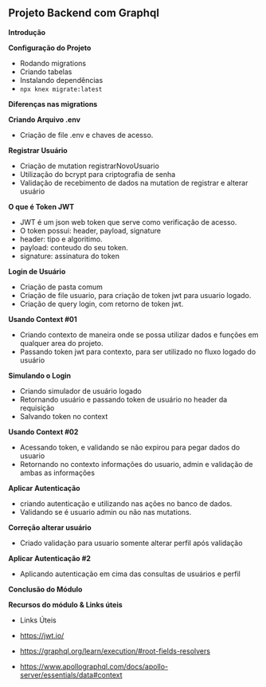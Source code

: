 ## Projeto Backend com Graphql

**Introdução**

**Configuração do Projeto**

- Rodando migrations
- Criando tabelas
- Instalando dependências
- `npx knex migrate:latest`

**Diferenças nas migrations**

**Criando Arquivo .env**

- Criação de file .env e chaves de acesso.

**Registrar Usuário**

- Criação de mutation registrarNovoUsuario
- Utilização do bcrypt para criptografia de senha
- Validação de recebimento de dados na mutation de registrar e alterar usuário

**O que é Token JWT**

- JWT é um json web token que serve como verificação de acesso.
- O token possui: header, payload, signature
- header: tipo e algoritimo.
- payload: conteudo do seu token.
- signature: assinatura do token

**Login de Usuário**

- Criação de pasta comum
- Criação de file usuario, para criação de token jwt para usuario logado.
- Criação de query login, com retorno de token jwt.

**Usando Context #01**

- Criando contexto de maneira onde se possa utilizar dados e funções em qualquer area do projeto.
- Passando token jwt para contexto, para ser utilizado no fluxo logado do usuário

**Simulando o Login**

- Criando simulador de usuário logado
- Retornando usuário e passando token de usuário no header da requisição
- Salvando token no context

**Usando Context #02**

- Acessando token, e validando se não expirou para pegar dados do usuario
- Retornando no contexto informações do usuario, admin e validação de ambas as informações

**Aplicar Autenticação**

- criando autenticação e utilizando nas ações no banco de dados.
- Validando se é usuario admin ou não nas mutations.

**Correção alterar usuário**

- Criado validação para usuario somente alterar perfil após validação

**Aplicar Autenticação #2**

- Aplicando autenticação em cima das consultas de usuários e perfil

**Conclusão do Módulo**

**Recursos do módulo & Links úteis**

- Links Úteis

- https://jwt.io/

- https://graphql.org/learn/execution/#root-fields-resolvers

- https://www.apollographql.com/docs/apollo-server/essentials/data#context
